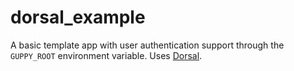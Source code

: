 # dorsal_example

A basic template app with user authentication support through the `GUPPY_ROOT` environment variable. Uses [Dorsal](https://code.stellular.org/stellular/dorsal).
